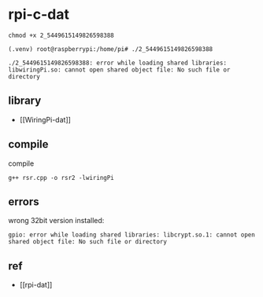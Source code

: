 
# rpi-c-dat

    chmod +x 2_5449615149826598388

    (.venv) root@raspberrypi:/home/pi# ./2_5449615149826598388

    ./2_5449615149826598388: error while loading shared libraries: libwiringPi.so: cannot open shared object file: No such file or directory


## library 

- [[WiringPi-dat]]


## compile 

compile 

    g++ rsr.cpp -o rsr2 -lwiringPi


## errors 

wrong 32bit version installed: 

    gpio: error while loading shared libraries: libcrypt.so.1: cannot open shared object file: No such file or directory


## ref 

- [[rpi-dat]]



